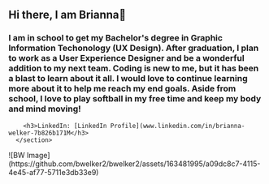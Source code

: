 
<!DOCTYPE html>
<html lang="en">
  <body>  
    <section>
      <h1>Hi there, I am Brianna👋</h1> 
        <h3>
          <p>I am in school to get my Bachelor's degree in Graphic Information Techonology (UX Design). After graduation, I plan to work as a User Experience Designer and be a wonderful addition to my next team. Coding is new to me, but it has been a blast to learn about it all. I would love to continue learning more about it to help me reach my end goals. Aside from school, I love to play softball in my free time and keep my body and mind moving!</p>
        </h3>
  
        <h3>LinkedIn: [LinkedIn Profile](www.linkedin.com/in/brianna-welker-7b826b171M</h3>
      </section>
  <section>
![BW Image](https://github.com/bwelker2/bwelker2/assets/163481995/a09dc8c7-4115-4e45-af77-5711e3db33e9)
  </section>
  <!--
 <section>
  
      <h3>
        <ul>
          <li>- 🔭 I’m currently working on furthering my knowldge in the User Experience world!</li>
          <li>🌱 I am in school to become a **UX Designer**</li>
          <li> 📫 How to reach me: **bw137457@Gmail.com** or **bwelker2@asu.edu**</li>
          <li>😄 Pronouns: she/her</li>
          <li>⚡ Fun facts about me: </li>
          <li>I love to bake!</li>
          <li>Art is my therapy</li>
        </ul>
      </h3>
    
  </section>
  -->
</body>
